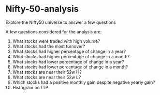 # Nifty-50-analysis
Explore the Nifty50 universe to answer a few questions

A few questions considered for the analysis are:
1. What stocks were traded with high volume?
2. What stocks had the most turnover?
3. What stocks had higher percentage of change in a year?
4. What stocks had higher percentage of change in a month?
5. What stocks had lower percentage of change in a year?
6. What stocks had lower percentage of change in a month?
7. What stocks are near their 52w H?
8. What stocks are near their 52w L?
9. Which stocks had a positive monthly gain despite negative yearly gain?
10. Histogram on LTP
